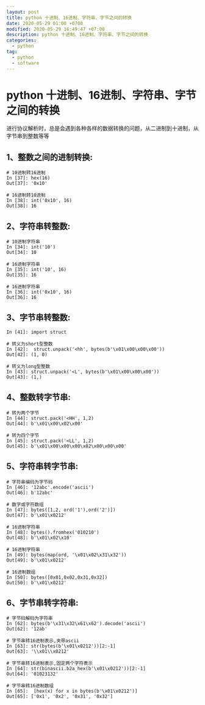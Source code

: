 ```yaml
---
layout: post
title: python 十进制、16进制、字符串、字节之间的转换
date: 2020-05-29 01:00 +0700
modified: 2020-05-29 16:49:47 +07:00
description: python 十进制、16进制、字符串、字节之间的转换
categories:
  - python
tag:
  - python
  - software
---
```


# python 十进制、16进制、字符串、字节之间的转换

进行协议解析时，总是会遇到各种各样的数据转换的问题，从二进制到十进制，从字节串到整数等等

## 1、整数之间的进制转换:

```
# 10进制转16进制
In [37]: hex(16)
Out[37]: '0x10'

# 16进制转10进制
In [38]: int('0x10', 16) 
Out[38]: 16
```




## 2、字符串转整数:

```
# 10进制字符串
In [34]: int('10') 
Out[34]: 10

# 16进制字符串
In [35]: int('10', 16)
Out[35]: 16

# 16进制字符串
In [36]: int('0x10', 16)
Out[36]: 16
```



## 3、字节串转整数:

```
In [41]: import struct  

# 转义为short型整数
In [42]:  struct.unpack('<hh', bytes(b'\x01\x00\x00\x00')) 
Out[42]: (1, 0)

# 转义为long型整数
In [43]: struct.unpack('<L', bytes(b'\x01\x00\x00\x00'))
Out[43]: (1,)
```

  

## 4、整数转字节串:

```
# 转为两个字节
In [44]: struct.pack('<HH', 1,2)
Out[44]: b'\x01\x00\x02\x00'

# 转为四个字节
In [45]: struct.pack('<LL', 1,2)
Out[45]: b'\x01\x00\x00\x00\x02\x00\x00\x00'
```



## 5、字符串转字节串:

```
# 字符串编码为字节码
In [46]: '12abc'.encode('ascii')
Out[46]: b'12abc'

# 数字或字符数组
In [47]: bytes([1,2, ord('1'),ord('2')]) 
Out[47]: b'\x01\x0212'

# 16进制字符串
In [48]: bytes().fromhex('010210') 
Out[48]: b'\x01\x02\x10'

# 16进制字符串
In [49]: bytes(map(ord, '\x01\x02\x31\x32'))
Out[49]: b'\x01\x0212'

# 16进制数组
In [50]: bytes([0x01,0x02,0x31,0x32])
Out[50]: b'\x01\x0212'
```



## 6、字节串转字符串:

```
# 字节码解码为字符串
In [62]: bytes(b'\x31\x32\x61\x62').decode('ascii') 
Out[62]: '12ab'

# 字节串转16进制表示,夹带ascii
In [63]: str(bytes(b'\x01\x0212'))[2:-1] 
Out[63]: '\\x01\\x0212'

# 字节串转16进制表示,固定两个字符表示
In [64]: str(binascii.b2a_hex(b'\x01\x0212'))[2:-1] 
Out[64]: '01023132'

# 字节串转16进制数组
In [65]:  [hex(x) for x in bytes(b'\x01\x0212')] 
Out[65]: ['0x1', '0x2', '0x31', '0x32']
```


